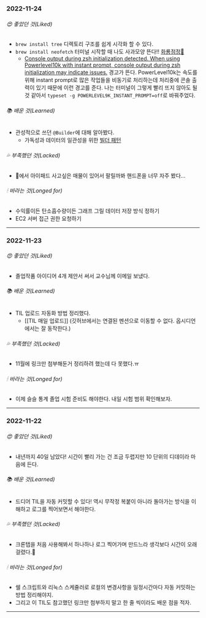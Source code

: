 ### 2022-11-24
###### 😍 좋았던 것(Liked)  
- `brew install tree` 디렉토리 구조를 쉽게 시각화 할 수 있다.
- `brew install neofetch` 터미널 시작할 때 나도 사과모양 뜬다!! [화룡점정🍎](https://danaing.github.io/etc/2022/03/28/M1-mac-iTerm2-setting.html) 
	- [Console output during zsh initialization detected. When using Powerlevel10k with instant prompt, console output during zsh initialization may indicate issues.](https://blog.outsider.ne.kr/1490#:~:text=%EB%B6%80%EB%B6%84%EB%A7%8C%20%EC%88%98%EC%A0%95%ED%95%B4%EC%84%9C%20%EC%84%A4%EC%A0%95%ED%96%88%EB%8B%A4.-,Powerlevel10k,-%EC%84%A4%EC%A0%95) 경고가 뜬다. PowerLevel10k는 속도를 위해 instant prompt로 많은 작업들을 비동기로 처리하는데 처리중에 콘솔 출력이 있기 때문에 이런 경고를 준다. 나는 터미널이 그렇게 빨리 뜨지 않아도 될 것 같아서 `typeset -g POWERLEVEL9K_INSTANT_PROMPT=off`로 바꿔주었다.
###### 📚 배운 것(Learned)  
- 관성적으로 쓰던 `@Builder`에 대해 알아봤다.
	- 가독성과 데이터의 일관성을 위한 [빌더 패턴](<https://esoongan.tistory.com/82#:~:text=setPhonNumber(119)%3B-,%EB%B9%8C%EB%8D%94%20%ED%8C%A8%ED%84%B4,-%EB%91%98%EC%9D%98%20%EB%8B%A8%EC%A0%90%EC%9D%84%20%EB%AA%A8%EB%91%90>)
###### 💦 부족했던 것(Lacked)  
- 🥕에서 아이패드 사고싶은 매물이 있어서 팔릴까봐 핸드폰을 너무 자주 봤다...
###### 🕯 바라는 것(Longed for)
- 수익률이든 탄소흡수량이든 그래프 그릴 데이터 저장 방식 정하기
- EC2 서버 접근 권한 요청하기
---

### 2022-11-23
###### 😍 좋았던 것(Liked)  
- 졸업작품 아이디어 4개 제안서 써서 교수님께 이메일 보냈다.
###### 📚 배운 것(Learned)  
- TIL 업로드 자동화 방법 정리했다. 
	- [[TIL 매일 업로드]] (깃허브에서는 연결된 멘션으로 이동할 수 없다. 옵시디언에서는 잘 동작한다.)
###### 💦 부족했던 것(Lacked)  
- 11월에 링크만 첨부해둔거 정리하려 했는데 다 못했다.ㅠ
###### 🕯 바라는 것(Longed for)
- 이제 슬슬 통계 졸업 시험 준비도 해야한다. 내일 시험 범위 확인해보자.
---

### 2022-11-22
###### 😍 좋았던 것(Liked)  
- 내년까지 40일 남았다! 시간이 빨리 가는 건 조금 두렵지만 10 단위의 디데이라 마음에 든다.
###### 📚 배운 것(Learned)  
- 드디어 TIL을 자동 커밋할 수 있다! 역시 무작정 복붙이 아니라 돌아가는 방식을 이해하고 로그를 찍어보면서 해야한다.
###### 💦 부족했던 것(Lacked)  
- 크론탭을 처음 사용해봐서 하나하나 로그 찍어가며 만드느라 생각보다 시간이 오래걸렸다.🥲
###### 🕯 바라는 것(Longed for)
- 쉘 스크립트와 리눅스 스케쥴러로 로컬의 변경사항을 일정시간마다 자동 커밋하는 방법 정리해야지.
- 그리고 이 TIL도 참고했던 링크만 첨부하지 말고 한 줄 씩이라도 배운 점을 적자.
---
